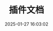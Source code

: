 ---
pageComponent: 
  name: Catalogue
  data: 
    key: 01.插件文档
    description: Bukkit插件相关使用文档
title: 插件文档
date: 2025-01-27 16:03:02
permalink: /docs
sidebar: false
article: false
comment: false
editLink: false
---